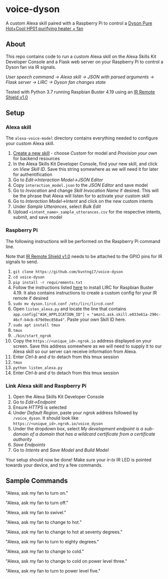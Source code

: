 # voice-dyson
A custom Alexa skill paired with a Raspberry Pi to control a [Dyson Pure Hot+Cool HP01 purifying heater + fan](https://www.dyson.com/purifiers/dyson-pure-hot-cool-purifier.html)

## About
This repo contains code to run a custom Alexa skill on the Alexa Skills Kit Developer Console and a Flask web server on your Raspberry Pi to control a Dyson fan via IR signals.

*User speech command -> Alexa skill -> JSON with parsed arguments -> Flask server -> LIRC -> Dyson fan changes state*

Tested with Python 3.7 running Raspbian Buster 4.19 using an [IR Remote Shield v1.0](http://www.raspberrypiwiki.com/index.php/Raspberry_Pi_IR_Control_Expansion_Board)

## Setup
### Alexa skill
The `alexa-voice-model` directory contains everything needed to configure your custom Alexa skill.

1. [Create a new skill](https://developer.amazon.com/alexa/console/ask/create-new-skill) - choose *Custom* for model and *Provision your own* for backend resources
2. In the Alexa Skills Kit Developer Console, find your new skill, and click on *View Skill ID*. Save this string somewhere as we will need it for later for authentification
3. Go to *Edit->Interaction Model->JSON Editor*
4. Copy `interaction_model.json` to the *JSON Editor* and save model
5. Go to *Invocation* and change *Skill Invocation Name* if desired. This will be the phrase that Alexa will listen for to activate your custom skill
6. Go to *Interaction Model->Intent* and click on the new custom intents
7. Under *Sample Utterances*, select *Bulk Edit*
8. Upload `<intent_name>_sample_utterances.csv` for the respective intents, submit, and save model

### Raspberry Pi
The following instructions will be performed on the Raspberry Pi command line.

Note that [IR Remote Shield v1.0](http://www.raspberrypiwiki.com/index.php/Raspberry_Pi_IR_Control_Expansion_Board) needs to be attached to the GPIO pins for IR signals to send.

1. `git clone https://github.com/kvntng17/voice-dyson`
2. `cd voice-dyson`
1. `pip install -r requirements.txt`
2. Follow the instructions listed [here](https://gist.github.com/billpatrianakos/cb72e984d4730043fe79cbe5fc8f7941) to install LIRC for Raspbian Buster 4.19. It also contains instructions to create a custom config for your IR remote if desired
3. `sudo mv dyson.lircd.conf /etc/lirc/lircd.conf`
3. Open `listen_alexa.py` and locate the line that contains `app.config["ASK_APPLICATION_ID"] = "amzn1.ask.skill.e033e61a-290c-46cf-b4cb-679d9ec858a4"`. Paste your own Skill ID here.
4. `sudo apt install tmux`
5. `tmux`
6. `./bin/start_ngrok`
7. Copy the `https://<unique_id>.ngrok.io` address displayed on your screen. Save this address somewhere as we will need to supply it to our Alexa skill so our server can receive information from Alexa.
8. Enter *Ctrl-b* and *d* to detach from this tmux session
9. `tmux`
10. `python listen_alexa.py`
11. Enter *Ctrl-b* and *d* to detach from this tmux session

### Link Alexa skill and Raspberry Pi
1. Open the Alexa Skills Kit Developer Console
2. Go to *Edit->Endpoint*
3. Ensure *HTTPS* is selected
4. Under *Default Region*, paste your ngrok address followed by `/voice_dyson`. It should look like `https://<unique_id>.ngrok.io/voice_dyson`
5. Under the dropdown box, select *My development endpoint is a sub-domain of a domain that has a wildcard certificate from a certificate authority*
6. *Save Endpoints*
7. Go to *Intents* and *Save Model* and *Build Model*

Your setup should now be done! Make sure your *ir-tx* IR LED is pointed towards your device, and try a few commands. 

## Sample Commands
"Alexa, ask my fan to turn on."

"Alexa, ask my fan to turn off."

"Alexa, ask my fan to swivel."

"Alexa, ask my fan to change to hot."

"Alexa, ask my fan to change to hot at seventy degrees."

"Alexa, ask my fan to turn to eighty degrees."

"Alexa, ask my fan to change to cold."

"Alexa, ask my fan to change to cold on power level three."

"Alexa, ask my fan to turn to power level five."

